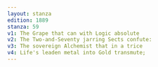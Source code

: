 ```yaml
---
layout: stanza
edition: 1889
stanza: 59
v1: The Grape that can with Logic absolute
v2: The Two-and-Seventy jarring Sects confute:
v3: The sovereign Alchemist that in a trice
v4: Life's leaden metal into Gold transmute;
---
```

